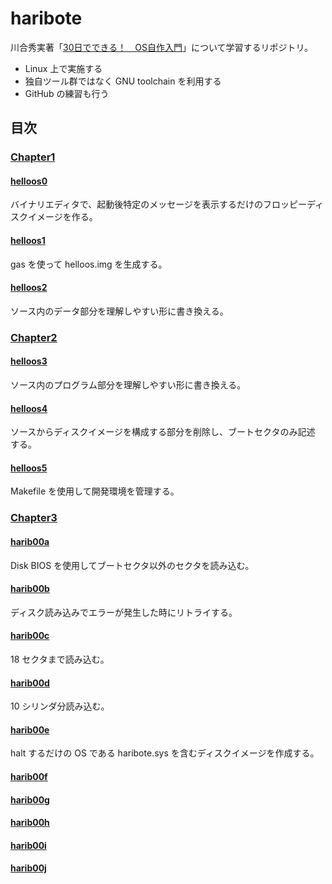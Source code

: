 # haribote

川合秀実著「[30日でできる！　OS自作入門](https://book.mynavi.jp/ec/products/detail/id=22078)」について学習するリポジトリ。

- Linux 上で実施する
- 独自ツール群ではなく GNU toolchain を利用する
- GitHub の練習も行う

## 目次

### [Chapter1](/doc/chapter1.md)

#### [helloos0](/doc/helloos0.md)

バイナリエディタで、起動後特定のメッセージを表示するだけのフロッピーディ
スクイメージを作る。

#### [helloos1](/doc/helloos1.md)

gas を使って helloos.img を生成する。

#### [helloos2](/doc/helloos2.md)

ソース内のデータ部分を理解しやすい形に書き換える。

### [Chapter2](/doc/chapter2.md)

#### [helloos3](/doc/helloos3.md)

ソース内のプログラム部分を理解しやすい形に書き換える。

#### [helloos4](/doc/helloos4.md)

ソースからディスクイメージを構成する部分を削除し、ブートセクタのみ記述
する。

#### [helloos5](/doc/helloos5.md)

Makefile を使用して開発環境を管理する。

### [Chapter3](/doc/chapter3.md)

#### [harib00a](/doc/harib00a.md)

Disk BIOS を使用してブートセクタ以外のセクタを読み込む。

#### [harib00b](/doc/harib00b.md)

ディスク読み込みでエラーが発生した時にリトライする。

#### [harib00c](/doc/harib00c.md)

18 セクタまで読み込む。

#### [harib00d](/doc/harib00d.md)

10 シリンダ分読み込む。

#### [harib00e](/doc/harib00e.md)

halt するだけの OS である haribote.sys を含むディスクイメージを作成する。

#### [harib00f](/doc/harib00f.md)

#### [harib00g](/doc/harib00g.md)

#### [harib00h](/doc/harib00h.md)

#### [harib00i](/doc/harib00i.md)

#### [harib00j](/doc/harib00j.md)


